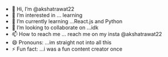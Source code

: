- 👋 Hi, I’m @akshatrawat22
- 👀 I’m interested in ... learning
- 🌱 I’m currently learning ...React.js and Python
- 💞️ I’m looking to collaborate on ...idk
- 📫 How to reach me ... reach me on my insta @akshatrawat22
- 😄 Pronouns: ...im straight not into all this
- ⚡ Fun fact: ...i was a fun content creator once

<!---
akshatrawat22/akshatrawat22 is a ✨ special ✨ repository because its `README.md` (this file) appears on your GitHub profile.
You can click the Preview link to take a look at your changes.
--->
